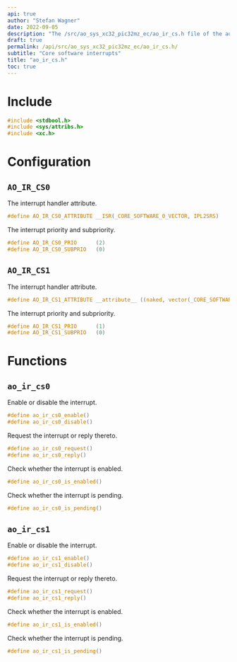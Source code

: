 ```yaml
---
api: true
author: "Stefan Wagner"
date: 2022-09-05
description: "The /src/ao_sys_xc32_pic32mz_ec/ao_ir_cs.h file of the ao real-time operating system."
draft: true
permalink: /api/src/ao_sys_xc32_pic32mz_ec/ao_ir_cs.h/
subtitle: "Core software interrupts"
title: "ao_ir_cs.h"
toc: true
---
```


# Include

```c
#include <stdbool.h>
#include <sys/attribs.h>
#include <xc.h>
```

# Configuration

## `AO_IR_CS0`

The interrupt handler attribute.

```c
#define AO_IR_CS0_ATTRIBUTE __ISR(_CORE_SOFTWARE_0_VECTOR, IPL2SRS)
```

The interrupt priority and subpriority.

```c
#define AO_IR_CS0_PRIO      (2)
#define AO_IR_CS0_SUBPRIO   (0)
```

## `AO_IR_CS1`

The interrupt handler attribute.

```c
#define AO_IR_CS1_ATTRIBUTE __attribute__ ((naked, vector(_CORE_SOFTWARE_1_VECTOR)))
```

The interrupt priority and subpriority.

```c
#define AO_IR_CS1_PRIO      (1)
#define AO_IR_CS1_SUBPRIO   (0)
```

# Functions

## `ao_ir_cs0`

Enable or disable the interrupt.

```c
#define ao_ir_cs0_enable()
#define ao_ir_cs0_disable()
```

Request the interrupt or reply thereto.

```c
#define ao_ir_cs0_request()
#define ao_ir_cs0_reply()
```

Check whether the interrupt is enabled.

```c
#define ao_ir_cs0_is_enabled()
```

Check whether the interrupt is pending.

```c
#define ao_ir_cs0_is_pending()
```

## `ao_ir_cs1`

Enable or disable the interrupt.

```c
#define ao_ir_cs1_enable()
#define ao_ir_cs1_disable()
```

Request the interrupt or reply thereto.

```c
#define ao_ir_cs1_request()
#define ao_ir_cs1_reply()
```

Check whether the interrupt is enabled.

```c
#define ao_ir_cs1_is_enabled()
```

Check whether the interrupt is pending.

```c
#define ao_ir_cs1_is_pending()
```
